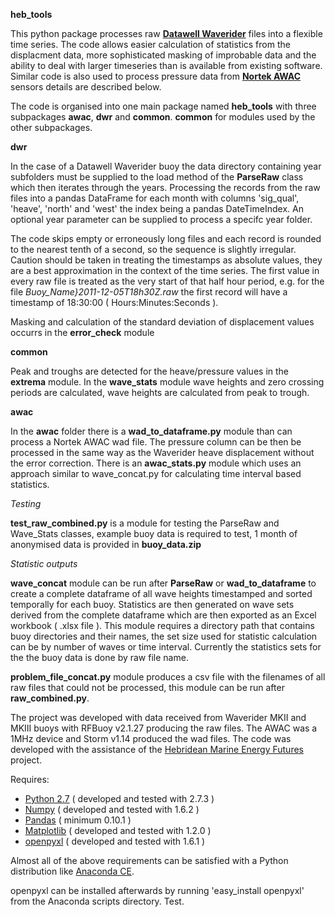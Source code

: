 **heb_tools**

This python package processes raw 
**[Datawell Waverider](http://www.datawell.nl)** files into a flexible time 
series. The code allows easier calculation of statistics from the displacment
data, more sophisticated masking of improbable data and the ability to deal
with larger timeseries than is available from existing software. Similar code
is also used to process pressure data from 
**[Nortek AWAC](http://www.nortek-as.com/en/products/wave-systems/awac)** 
sensors details are described below.

The code is organised into one main package named **heb\_tools** with three 
subpackages **awac**, **dwr** and **common**. **common** for modules used by 
the other subpackages.

**dwr**

In the case of a Datawell Waverider buoy the data directory containing year 
subfolders must be supplied to the load method of the **ParseRaw** class which
then iterates through the years. Processing the records from the raw files 
into a pandas DataFrame for each month with columns 'sig\_qual', 'heave', 
'north' and 'west' the index being a pandas DateTimeIndex. An optional year 
parameter can be supplied to process a specifc year folder.

The code skips empty or erroneously long files and each record is rounded to 
the nearest tenth of a second, so the sequence is slightly irregular. Caution 
should be taken in treating the timestamps as absolute values, they are a best 
approximation in the context of the time series. The first value in every raw 
file is treated as the very start of that half hour period, e.g. for the file 
*Buoy_Name}2011-12-05T18h30Z.raw*  the first record will have a timestamp of 
18:30:00 ( Hours:Minutes:Seconds ). 

Masking and calculation of the standard deviation of displacement values 
occurrs in the **error_check** module

**common**

Peak and troughs are detected for the heave/pressure values in the **extrema**
module. In the **wave\_stats** module wave heights and zero crossing periods 
are calculated, wave heights are calculated from peak to trough.

**awac**

In the **awac** folder there is a **wad\_to\_dataframe.py** module than can 
process a Nortek AWAC wad file. The pressure column can be then be processed in
the same way as the Waverider heave displacement without the error correction. 
There is an **awac\_stats.py** module which uses an approach similar to 
wave_concat.py for calculating time interval based statistics.

*Testing*

**test\_raw\_combined.py** is a module for testing the ParseRaw and 
Wave_Stats classes, example buoy data is required to test, 1 month of 
anonymised data is provided in **buoy\_data.zip**

*Statistic outputs*

**wave\_concat** module can be run after **ParseRaw** or 
**wad\_to\_dataframe** to create a complete dataframe of all wave heights 
timestamped and sorted temporally for each buoy. Statistics are then generated
on wave sets derived from the complete dataframe which are then exported as an
Excel workbook ( .xlsx file ). This module requires a directory path that 
contains buoy directories and their names, the set size used for statistic 
calculation can be by number of waves or time interval. Currently the 
statistics sets for the the buoy data is done by raw file name. 

**problem\_file\_concat.py** module produces a csv file with the filenames of 
all raw files that could not be processed, this module can be run after 
**raw_combined.py**.

The project was developed with data received from Waverider MKII and MKIII 
buoys with RFBuoy v2.1.27 producing the raw files. The AWAC was a 1MHz device
and Storm v1.14 produced the wad files. The code was developed with the 
assistance of the [Hebridean Marine Energy Futures](http://hebmarine.com) 
project.

Requires: 

- [Python 2.7](http://python.org/download/) ( developed and tested with 2.7.3 )
- [Numpy](http://numpy.scipy.org) ( developed and tested with 1.6.2 )
- [Pandas](http://pandas.pydata.org) ( minimum 0.10.1 )
- [Matplotlib](http://matplotlib.org) ( developed and tested with 1.2.0 )
- [openpyxl](http://bitbucket.org/ericgazoni/openpyxl/src) ( developed and tested with 1.6.1 )

Almost all of the above requirements can be satisfied with a Python 
distribution like [Anaconda CE](http://continuum.io/downloads.html).

openpyxl can be installed afterwards by running 'easy_install openpyxl' from 
the Anaconda scripts directory. Test.